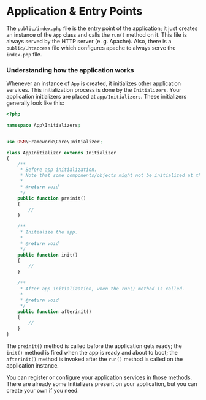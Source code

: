 # Application & Entry Points

The `public/index.php` file is the entry point of the application; it just creates an instance of the `App` class and calls the `run()` method on it.
This file is always served by the HTTP server (e. g. Apache). Also, there is a `public/.htaccess` file which configures apache to always serve the `index.php` file.

### Understanding how the application works
Whenever an instance of `App` is created, it initializes other application services. This initialization process is done by the `Initializers`. Your application initializers are placed at `app/Initializers`. These initializers generally look like this:

```php
<?php

namespace App\Initializers;


use OSN\Framework\Core\Initializer;

class AppInitializer extends Initializer
{
    /**
     * Before app initialization.
     * Note that some components/objects might not be initialized at this point.
     *
     * @return void
     */
    public function preinit()
    {
        //
    }

    /**
     * Initialize the app.
     *
     * @return void
     */
    public function init()
    {
        //
    }

    /**
     * After app initialization, when the run() method is called.
     *
     * @return void
     */
    public function afterinit()
    {
        //
    }
}
```

The `preinit()` method is called before the application gets ready; the `init()` method is fired when the app is ready and about to boot; the `afterinit()` method is invoked after the `run()` method is called on the application instance.

You can register or configure your application services in those methods.
There are already some Initializers present on your application, but you can create your own if you need.